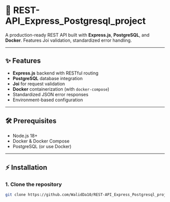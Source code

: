 # 🚀 REST-API_Express_Postgresql_project
<!-- A CRUD Rest API project build using Node.js Express, Postgresql running on docker container for user management -->

A production-ready REST API built with **Express.js**, **PostgreSQL**, and **Docker**. Features Joi validation, standardized error handling.

---
## ✨ Features
- **Express.js** backend with RESTful routing
- **PostgreSQL** database integration
- **Joi** for request validation
- **Docker** containerization (with `docker-compose`)
- Standardized JSON error responses
- Environment-based configuration


---

## 🛠 Prerequisites
- Node.js 18+
- Docker & Docker Compose
- PostgreSQL (or use Docker)

---

## ⚡ Installation

### 1. Clone the repository
```bash
git clone https://github.com/WalidDa10/REST-API_Express_Postgresql_project.git

